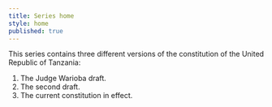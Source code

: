 ```yaml
---
title: Series home
style: home
published: true
---
```



This series contains three different versions of the constitution of the United Republic of Tanzania:
1. The Judge Warioba draft.
2. The second draft.
3. The current constitution in effect.